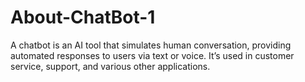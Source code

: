 # About-ChatBot-1
A chatbot is an AI tool that simulates human conversation, providing automated responses to users via text or voice. It’s used in customer service, support, and various other applications.
